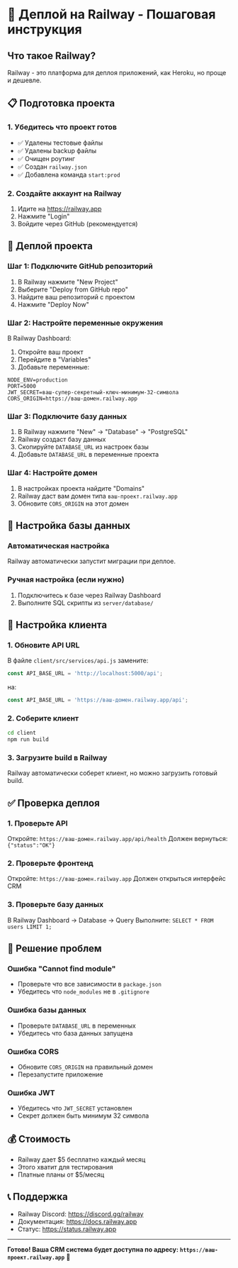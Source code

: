 # 🚀 Деплой на Railway - Пошаговая инструкция

## Что такое Railway?
Railway - это платформа для деплоя приложений, как Heroku, но проще и дешевле.

## 📋 Подготовка проекта

### 1. Убедитесь что проект готов
- ✅ Удалены тестовые файлы
- ✅ Удалены backup файлы  
- ✅ Очищен роутинг
- ✅ Создан `railway.json`
- ✅ Добавлена команда `start:prod`

### 2. Создайте аккаунт на Railway
1. Идите на https://railway.app
2. Нажмите "Login" 
3. Войдите через GitHub (рекомендуется)

## 🚀 Деплой проекта

### Шаг 1: Подключите GitHub репозиторий
1. В Railway нажмите "New Project"
2. Выберите "Deploy from GitHub repo"
3. Найдите ваш репозиторий с проектом
4. Нажмите "Deploy Now"

### Шаг 2: Настройте переменные окружения
В Railway Dashboard:
1. Откройте ваш проект
2. Перейдите в "Variables"
3. Добавьте переменные:

```
NODE_ENV=production
PORT=5000
JWT_SECRET=ваш-супер-секретный-ключ-минимум-32-символа
CORS_ORIGIN=https://ваш-домен.railway.app
```

### Шаг 3: Подключите базу данных
1. В Railway нажмите "New" → "Database" → "PostgreSQL"
2. Railway создаст базу данных
3. Скопируйте `DATABASE_URL` из настроек базы
4. Добавьте `DATABASE_URL` в переменные проекта

### Шаг 4: Настройте домен
1. В настройках проекта найдите "Domains"
2. Railway даст вам домен типа `ваш-проект.railway.app`
3. Обновите `CORS_ORIGIN` на этот домен

## 🔧 Настройка базы данных

### Автоматическая настройка
Railway автоматически запустит миграции при деплое.

### Ручная настройка (если нужно)
1. Подключитесь к базе через Railway Dashboard
2. Выполните SQL скрипты из `server/database/`

## 📱 Настройка клиента

### 1. Обновите API URL
В файле `client/src/services/api.js` замените:
```javascript
const API_BASE_URL = 'http://localhost:5000/api';
```
на:
```javascript
const API_BASE_URL = 'https://ваш-домен.railway.app/api';
```

### 2. Соберите клиент
```bash
cd client
npm run build
```

### 3. Загрузите build в Railway
Railway автоматически соберет клиент, но можно загрузить готовый build.

## ✅ Проверка деплоя

### 1. Проверьте API
Откройте: `https://ваш-домен.railway.app/api/health`
Должен вернуться: `{"status":"OK"}`

### 2. Проверьте фронтенд
Откройте: `https://ваш-домен.railway.app`
Должен открыться интерфейс CRM

### 3. Проверьте базу данных
В Railway Dashboard → Database → Query
Выполните: `SELECT * FROM users LIMIT 1;`

## 🐛 Решение проблем

### Ошибка "Cannot find module"
- Проверьте что все зависимости в `package.json`
- Убедитесь что `node_modules` не в `.gitignore`

### Ошибка базы данных
- Проверьте `DATABASE_URL` в переменных
- Убедитесь что база данных запущена

### Ошибка CORS
- Обновите `CORS_ORIGIN` на правильный домен
- Перезапустите приложение

### Ошибка JWT
- Убедитесь что `JWT_SECRET` установлен
- Секрет должен быть минимум 32 символа

## 💰 Стоимость
- Railway дает $5 бесплатно каждый месяц
- Этого хватит для тестирования
- Платные планы от $5/месяц

## 📞 Поддержка
- Railway Discord: https://discord.gg/railway
- Документация: https://docs.railway.app
- Статус: https://status.railway.app

---

**Готово! Ваша CRM система будет доступна по адресу: `https://ваш-проект.railway.app`** 🎉
